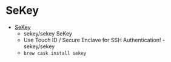 # SeKey
- [SeKey](https://github.com/sekey/sekey/)
  -  sekey/sekey SeKey
  - Use Touch ID / Secure Enclave for SSH Authentication! - sekey/sekey
  - `brew cask install sekey`
